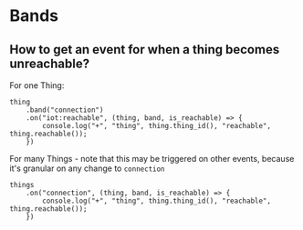 # Bands
## How to get an event for when a thing becomes unreachable?

For one Thing:

    thing
        .band("connection")
        .on("iot:reachable", (thing, band, is_reachable) => {
            console.log("+", "thing", thing.thing_id(), "reachable", thing.reachable());
        })

For many Things - note that this may be triggered on other events,
because it&apos;s granular on any change to `connection`

    things
        .on("connection", (thing, band, is_reachable) => {
            console.log("+", "thing", thing.thing_id(), "reachable", thing.reachable());
        })
